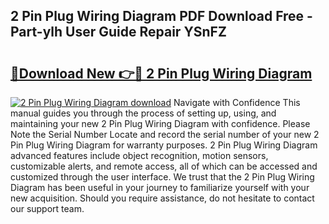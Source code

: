 ## 2 Pin Plug Wiring Diagram PDF Download Free - Part-ylh User Guide Repair YSnFZ

# <h2><a href="http://dfhoc9l.blite.top/?on=2+Pin+Plug+Wiring+Diagram">🔗Download New 👉🔴 2 Pin Plug Wiring Diagram</a></h2>

[![2 Pin Plug Wiring Diagram download](https://i.imgur.com/lujVjoI.png)](http://dfhoc9l.blite.top/?on=2+Pin+Plug+Wiring+Diagram)
Navigate with Confidence This manual guides you through the process of setting up, using, and maintaining your new 2 Pin Plug Wiring Diagram with confidence. Please Note the Serial Number Locate and record the serial number of your new 2 Pin Plug Wiring Diagram for warranty purposes. 2 Pin Plug Wiring Diagram advanced features include object recognition, motion sensors, customizable alerts, and remote access, all of which can be accessed and customized through the user interface. We trust that the 2 Pin Plug Wiring Diagram has been useful in your journey to familiarize yourself with your new acquisition. Should you require assistance, do not hesitate to contact our support team.
